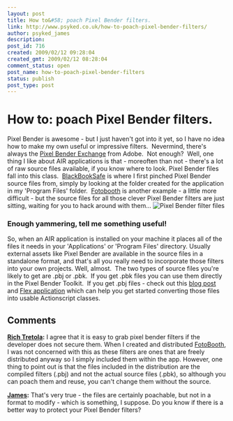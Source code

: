 ```yaml
---
layout: post
title: How to&#58; poach Pixel Bender filters.
link: http://www.psyked.co.uk/how-to-poach-pixel-bender-filters/
author: psyked_james
description: 
post_id: 716
created: 2009/02/12 09:28:04
created_gmt: 2009/02/12 08:28:04
comment_status: open
post_name: how-to-poach-pixel-bender-filters
status: publish
post_type: post
---
```


# How to: poach Pixel Bender filters.

Pixel Bender is awesome - but I just haven't got into it yet, so I have no idea how to make my own useful or impressive filters.  Nevermind, there's always the [Pixel Bender Exchange](http://www.adobe.com/cfusion/exchange/index.cfm?event=productHome&exc=26) from Adobe.  Not enough?  Well, one thing I like about AIR applications is that - moreoften than not - there's a lot of raw source files available, if you know where to look. Pixel Bender files fall into this class.  [BlackBookSafe](http://www.adobe.com/devnet/air/ajax/articles/blackbooksafe_anatomy.html) is where I first pinched Pixel Bender source files from, simply by looking at the folder created for the application in my 'Program Files' folder.  [Fotobooth](http://www.adobe.com/cfusion/marketplace/index.cfm?event=marketplace.offering&offeringid=10080&marketplaceid=1) is another example - a little more difficult - but the source files for all those clever Pixel Bender filters are just sitting, waiting for you to hack around with them... ![Pixel Bender filter files](http://uploads.psyked.co.uk/2009/02/pixelbender.jpg)

### Enough yammering, tell me something useful!

So, when an AIR application is installed on your machine it places all of the files it needs in your 'Applications' or 'Program Files' directory. Usually external assets like Pixel Bender are available in the source files in a standalone format, and that's all you really need to incorporate those filters into your own projects. Well, almost.  The two types of source files you're likely to get are .pbj or .pbk.  If you get .pbk files you can use them directly in the Pixel Bender Toolkit.  If you get .pbj files - check out this [blog post](http://blog.minim.pl/?p=32) and [Flex application](http://blog.minim.pl/PBJtoAS/) which can help you get started converting those files into usable Actionscript classes.

## Comments

**[Rich Tretola](#549 "2009-02-12 12:53:55"):** I agree that it is easy to grab pixel bender filters if the developer does not secure them. When I created and distributed [FotoBooth](http://blog.everythingflex.com/fotobooth/), I was not concerned with this as these filters are ones that are freely distributed anyway so I simply included them within the app. However, one thing to point out is that the files included in the distribution are the compiled filters (.pbj) and not the actual source files (.pbk), so although you can poach them and reuse, you can't change them without the source.

**[James](#550 "2009-02-12 21:48:15"):** That's very true - the files are certainly poachable, but not in a format to modify - which is something, I suppose. Do you know if there is a better way to protect your Pixel Bender filters?


